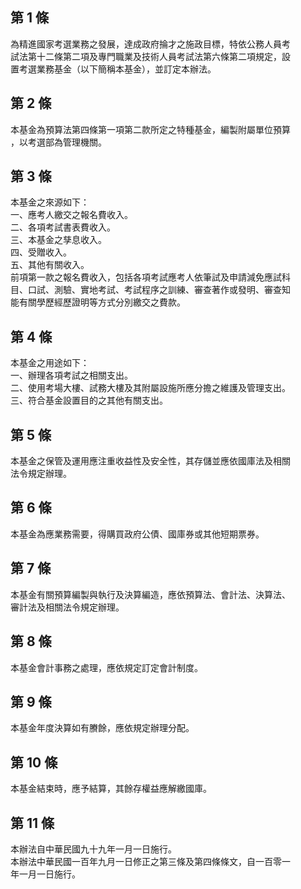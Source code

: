 第 1 條
-------
為精進國家考選業務之發展，達成政府掄才之施政目標，特依公務人員考  
試法第十二條第二項及專門職業及技術人員考試法第六條第二項規定，設  
置考選業務基金（以下簡稱本基金），並訂定本辦法。

第 2 條
-------
本基金為預算法第四條第一項第二款所定之特種基金，編製附屬單位預算  
，以考選部為管理機關。

第 3 條
-------
本基金之來源如下：  
一、應考人繳交之報名費收入。  
二、各項考試書表費收入。  
三、本基金之孳息收入。  
四、受贈收入。  
五、其他有關收入。  
前項第一款之報名費收入，包括各項考試應考人依筆試及申請減免應試科  
目、口試、測驗、實地考試、考試程序之訓練、審查著作或發明、審查知  
能有關學歷經歷證明等方式分別繳交之費款。

第 4 條
-------
本基金之用途如下：  
一、辦理各項考試之相關支出。  
二、使用考場大樓、試務大樓及其附屬設施所應分擔之維護及管理支出。  
三、符合基金設置目的之其他有關支出。

第 5 條
-------
本基金之保管及運用應注重收益性及安全性，其存儲並應依國庫法及相關  
法令規定辦理。

第 6 條
-------
本基金為應業務需要，得購買政府公債、國庫券或其他短期票券。

第 7 條
-------
本基金有關預算編製與執行及決算編造，應依預算法、會計法、決算法、  
審計法及相關法令規定辦理。

第 8 條
-------
本基金會計事務之處理，應依規定訂定會計制度。

第 9 條
-------
本基金年度決算如有賸餘，應依規定辦理分配。

第 10 條
--------
本基金結束時，應予結算，其餘存權益應解繳國庫。

第 11 條
--------
本辦法自中華民國九十九年一月一日施行。  
本辦法中華民國一百年九月一日修正之第三條及第四條條文，自一百零一  
年一月一日施行。

